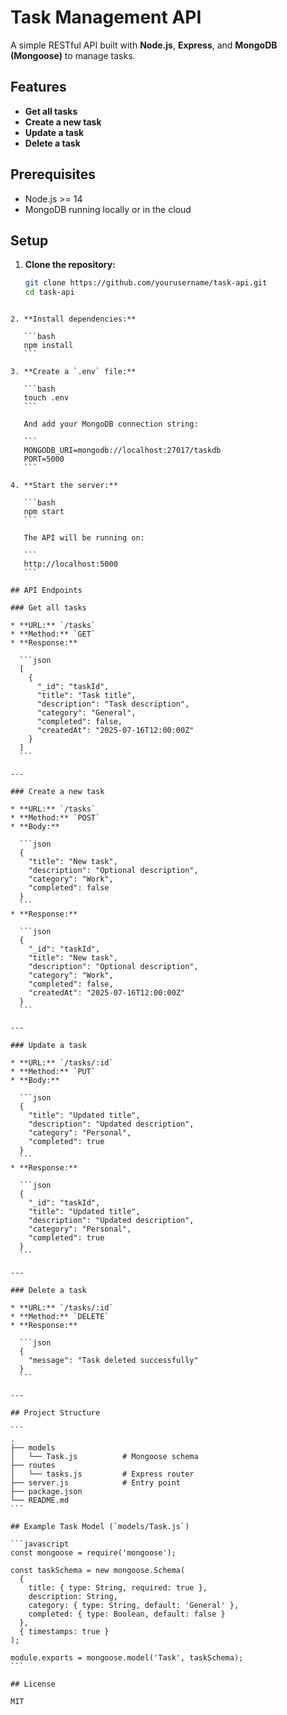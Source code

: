 # Task Management API

A simple RESTful API built with **Node.js**, **Express**, and **MongoDB (Mongoose)** to manage tasks.

## Features

- **Get all tasks**
- **Create a new task**
- **Update a task**
- **Delete a task**

## Prerequisites

- Node.js >= 14
- MongoDB running locally or in the cloud

## Setup

1. **Clone the repository:**

   ```bash
   git clone https://github.com/yourusername/task-api.git
   cd task-api
````

2. **Install dependencies:**

   ```bash
   npm install
   ```

3. **Create a `.env` file:**

   ```bash
   touch .env
   ```

   And add your MongoDB connection string:

   ```
   MONGODB_URI=mongodb://localhost:27017/taskdb
   PORT=5000
   ```

4. **Start the server:**

   ```bash
   npm start
   ```

   The API will be running on:

   ```
   http://localhost:5000
   ```

## API Endpoints

### Get all tasks

* **URL:** `/tasks`
* **Method:** `GET`
* **Response:**

  ```json
  [
    {
      "_id": "taskId",
      "title": "Task title",
      "description": "Task description",
      "category": "General",
      "completed": false,
      "createdAt": "2025-07-16T12:00:00Z"
    }
  ]
  ```

---

### Create a new task

* **URL:** `/tasks`
* **Method:** `POST`
* **Body:**

  ```json
  {
    "title": "New task",
    "description": "Optional description",
    "category": "Work",
    "completed": false
  }
  ```
* **Response:**

  ```json
  {
    "_id": "taskId",
    "title": "New task",
    "description": "Optional description",
    "category": "Work",
    "completed": false,
    "createdAt": "2025-07-16T12:00:00Z"
  }
  ```

---

### Update a task

* **URL:** `/tasks/:id`
* **Method:** `PUT`
* **Body:**

  ```json
  {
    "title": "Updated title",
    "description": "Updated description",
    "category": "Personal",
    "completed": true
  }
  ```
* **Response:**

  ```json
  {
    "_id": "taskId",
    "title": "Updated title",
    "description": "Updated description",
    "category": "Personal",
    "completed": true
  }
  ```

---

### Delete a task

* **URL:** `/tasks/:id`
* **Method:** `DELETE`
* **Response:**

  ```json
  {
    "message": "Task deleted successfully"
  }
  ```

---

## Project Structure

```
.
├── models
│   └── Task.js          # Mongoose schema
├── routes
│   └── tasks.js         # Express router
├── server.js            # Entry point
├── package.json
└── README.md
```

## Example Task Model (`models/Task.js`)

```javascript
const mongoose = require('mongoose');

const taskSchema = new mongoose.Schema(
  {
    title: { type: String, required: true },
    description: String,
    category: { type: String, default: 'General' },
    completed: { type: Boolean, default: false }
  },
  { timestamps: true }
);

module.exports = mongoose.model('Task', taskSchema);
```

## License

MIT
